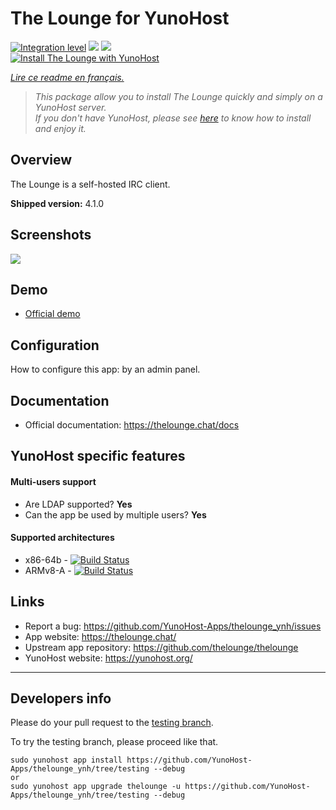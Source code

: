 # The Lounge for YunoHost

[![Integration level](https://dash.yunohost.org/integration/thelounge.svg)](https://dash.yunohost.org/appci/app/thelounge) ![](https://ci-apps.yunohost.org/ci/badges/thelounge.status.svg) ![](https://ci-apps.yunohost.org/ci/badges/thelounge.maintain.svg)  
[![Install The Lounge with YunoHost](https://install-app.yunohost.org/install-with-yunohost.png)](https://install-app.yunohost.org/?app=thelounge)

*[Lire ce readme en français.](./README_fr.md)*

> *This package allow you to install The Lounge quickly and simply on a YunoHost server.  
If you don't have YunoHost, please see [here](https://yunohost.org/#/install) to know how to install and enjoy it.*

## Overview

The Lounge is a self-hosted IRC client.

**Shipped version:** 4.1.0

## Screenshots

![](https://raw.githubusercontent.com/thelounge/thelounge.github.io/master/img/thelounge-screenshot.png)

## Demo

* [Official demo](https://demo.thelounge.chat/)

## Configuration

How to configure this app: by an admin panel.

## Documentation

 * Official documentation: https://thelounge.chat/docs

## YunoHost specific features

#### Multi-users support

* Are LDAP supported? **Yes**
* Can the app be used by multiple users? **Yes**

#### Supported architectures

* x86-64b - [![Build Status](https://ci-apps.yunohost.org/ci/logs/thelounge%20%28Apps%29.svg)](https://ci-apps.yunohost.org/ci/apps/thelounge/)
* ARMv8-A - [![Build Status](https://ci-apps-arm.yunohost.org/ci/logs/thelounge%20%28Apps%29.svg)](https://ci-apps-arm.yunohost.org/ci/apps/thelounge/)

## Links

 * Report a bug: https://github.com/YunoHost-Apps/thelounge_ynh/issues
 * App website: https://thelounge.chat/
 * Upstream app repository: https://github.com/thelounge/thelounge
 * YunoHost website: https://yunohost.org/

---

Developers info
----------------

Please do your pull request to the [testing branch](https://github.com/YunoHost-Apps/thelounge_ynh/tree/testing).

To try the testing branch, please proceed like that.
```
sudo yunohost app install https://github.com/YunoHost-Apps/thelounge_ynh/tree/testing --debug
or
sudo yunohost app upgrade thelounge -u https://github.com/YunoHost-Apps/thelounge_ynh/tree/testing --debug
```
